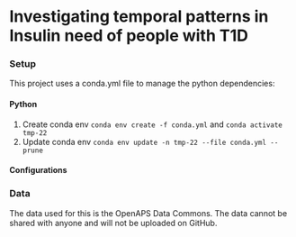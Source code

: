# Investigating temporal patterns in Insulin need of people with T1D

### Setup

This project uses a conda.yml file to manage the python dependencies:

#### Python
1. Create conda env ```conda env create -f conda.yml``` and ```conda activate tmp-22```
2. Update conda env ```conda env update -n tmp-22 --file conda.yml --prune```

#### Configurations


### Data

The data used for this is the OpenAPS Data Commons. The data cannot be shared with anyone and will not be uploaded on
GitHub. 


